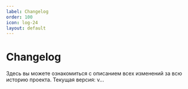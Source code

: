 ```yaml
---
label: Changelog
order: 100
icon: log-24
layout: default
---
```

# Changelog

Здесь вы можете ознакомиться с описанием всех изменений за всю историю проекта.
Текущая версия: v...